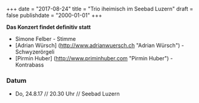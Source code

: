 ﻿+++
date = "2017-08-24"
title = "Trio iheimisch im Seebad Luzern"
draft = false
publishdate = "2000-01-01"
+++


**Das Konzert findet definitiv statt**

* Simone Felber - Stimme
* [Adrian Würsch] (http://www.adrianwuersch.ch "Adrian Würsch") - Schwyzerörgeli
* [Pirmin Huber] (http://www.priminhuber.com "Pirmin Huber") - Kontrabass


### Datum

* Do, 24.8.17 // 20.30 Uhr // Seebad Luzern
